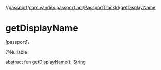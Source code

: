 //[passport](../../../index.md)/[com.yandex.passport.api](../index.md)/[PassportTrackId](index.md)/[getDisplayName](get-display-name.md)

# getDisplayName

[passport]\

@Nullable

abstract fun [getDisplayName](get-display-name.md)(): String
